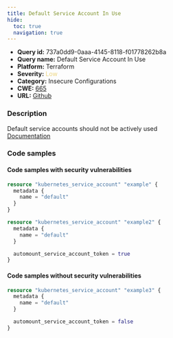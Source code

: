 ```yaml
---
title: Default Service Account In Use
hide:
  toc: true
  navigation: true
---
```


<style>
  .highlight .hll {
    background-color: #ff171742;
  }
  .md-content {
    max-width: 1100px;
    margin: 0 auto;
  }
</style>

-   **Query id:** 737a0dd9-0aaa-4145-8118-f01778262b8a
-   **Query name:** Default Service Account In Use
-   **Platform:** Terraform
-   **Severity:** <span style="color:#edd57e">Low</span>
-   **Category:** Insecure Configurations
-   **CWE:** <a href="https://cwe.mitre.org/data/definitions/665.html" onclick="newWindowOpenerSafe(event, 'https://cwe.mitre.org/data/definitions/665.html')">665</a>
-   **URL:** [Github](https://github.com/Checkmarx/kics/tree/master/assets/queries/terraform/kubernetes/default_service_account_in_use)

### Description
Default service accounts should not be actively used<br>
[Documentation](https://registry.terraform.io/providers/hashicorp/kubernetes/latest/docs/resources/service_account#automount_service_account_token)

### Code samples
#### Code samples with security vulnerabilities
```tf title="Positive test num. 1 - tf file" hl_lines="1 12"
resource "kubernetes_service_account" "example" {
  metadata {
    name = "default"
  }
}

resource "kubernetes_service_account" "example2" {
  metadata {
    name = "default"
  }

  automount_service_account_token = true
}

```


#### Code samples without security vulnerabilities
```tf title="Negative test num. 1 - tf file"
resource "kubernetes_service_account" "example3" {
  metadata {
    name = "default"
  }

  automount_service_account_token = false
}

```
